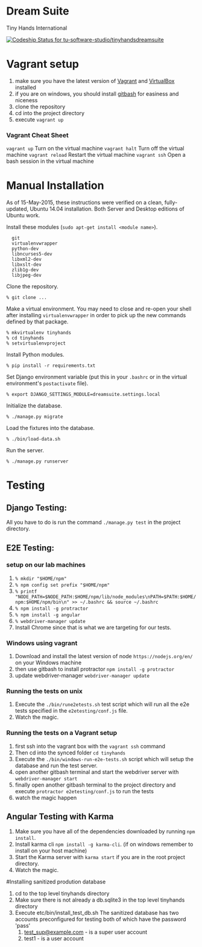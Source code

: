 # Dream Suite
Tiny Hands International

[ ![Codeship Status for tu-software-studio/tinyhandsdreamsuite](https://www.codeship.io/projects/79c5fb20-1e83-0132-0c4f-7a12a542bc63/status?branch=master)](https://www.codeship.io/projects/35545)

# Vagrant setup #
1. make sure you have the latest version of [Vagrant](https://www.vagrantup.com/) and [VirtualBox](https://www.virtualbox.org/wiki/Downloads) installed 
2. if you are on windows, you should install [gitbash](https://git-scm.com/downloads) for easiness and niceness
3. clone the repository
4. cd into the project directory
5. execute `vagrant up`

### Vagrant Cheat Sheet ###
  `vagrant up` Turn on the virtual machine
  `vagrant halt` Turn off the virtual machine
  `vagrant reload` Restart the virtual machine
  `vagrant ssh` Open a bash session in the virtual machine

# Manual Installation #
As of 15-May-2015, these instructions were verified on a clean, fully-updated, Ubuntu 14.04 installation. Both Server and Desktop editions of Ubuntu work.

Install these modules (`sudo apt-get install <module name>`).

      git
      virtualenvwrapper
      python-dev
      libncurses5-dev
      libxml2-dev
      libxslt-dev
      zlib1g-dev
      libjpeg-dev

Clone the repository.

    % git clone ...

Make a virtual environment. You may need to close and re-open your shell after installing `virtualenvwrapper` in order to pick up the new commands defined by that package.

    % mkvirtualenv tinyhands
    % cd tinyhands
    % setvirtualenvproject

Install Python modules.

    % pip install -r requirements.txt

Set Django environment variable (put this in your `.bashrc` or in the virtual environment's `postactivate` file).

    % export DJANGO_SETTINGS_MODULE=dreamsuite.settings.local

Initialize the database.

    % ./manage.py migrate

Load the fixtures into the database.

    % ./bin/load-data.sh

Run the server.

    % ./manage.py runserver

# Testing
## Django Testing:
All you have to do is run the command `./manage.py test` in the project directory.

## E2E Testing:
### setup on our lab machines ###
 1.  `% mkdir "$HOME/npm"`
 2.  `% npm config set prefix "$HOME/npm"`
 3.  `% printf "NODE_PATH=$NODE_PATH:$HOME/npm/lib/node_modules\nPATH=$PATH:$HOME/npm:$HOME/npm/bin\n" >> ~/.bashrc && source ~/.bashrc`
 4.  `% npm install -g protractor`
 5.  `% npm install -g angular`
 6.  `% webdriver-manager update`
 7.  Install Chrome since that is what we are targeting for our tests.

### Windows using vagrant ###
 1. Download and install the latest version of node `https://nodejs.org/en/` on your Windows machine
 2. then use gitbash to install protractor `npm install -g protractor`
 3. update webdriver-manager `webdriver-manager update`
 
### Running the tests on unix ###
1. Execute the `./bin/rune2etests.sh` test script which will run all the e2e tests specified in the `e2etesting/conf.js` file.
2. Watch the magic.

### Running the tests on a Vagrant setup ###
1. first ssh into the vagrant box with the `vagrant ssh` command
2. Then cd into the synced folder `cd tinyhands`
3. Execute the `./bin/windows-run-e2e-tests.sh` script which will setup the database and run the test server.
4. open another gitbash terminal and start the webdriver server with `webdriver-manager start` 
5. finally open another gitbash terminal to the project directory and execute `protractor e2etesting/conf.js` to run the tests
6. watch the magic happen

## Angular Testing with Karma ##
1. Make sure you have all of the dependencies downloaded by running `npm install`. 
2. Install karma cli `npm install -g karma-cli`. (if on windows remember to install on your host machine)
3. Start the Karma server with `karma start` if you are in the root project directory.
4. Watch the magic.

#Installing sanitized prodution database
1. cd to the top level tinyhands directory
2. Make sure there is not already a db.sqlite3 in the top level tinyhands directory
3. Execute etc/bin/install_test_db.sh
    The sanitized database has two accounts preconfigured for testing both of which have the password 'pass'
    1) test_sup@example.com - is a super user account
    2) test1 - is a user account
